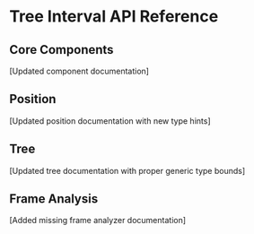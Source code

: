 
# Tree Interval API Reference

## Core Components
[Updated component documentation]

## Position
[Updated position documentation with new type hints]

## Tree
[Updated tree documentation with proper generic type bounds]

## Frame Analysis
[Added missing frame analyzer documentation]
